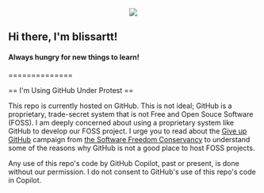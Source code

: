 
<div id="header" align="center">
  <img src="https://external-content.duckduckgo.com/iu/?u=https%3A%2F%2Fswebtoon-phinf.pstatic.net%2F20211018_4%2F1634551087128MPGeR_JPEG%2Fthumbnail.jpg&f=1&nofb=1&ipt=cc4314d4c320c6ac88696194ffa8741999c7502597ec3788d665b8d90849a692&ipo=images"/>
</div>



## Hi there, I'm blissartt!
#### Always hungry for new things to learn!
==============

== I'm Using GitHub Under Protest ==

This repo is currently hosted on GitHub.  This is not ideal; GitHub is a
proprietary, trade-secret system that is not Free and Open Souce Software
(FOSS).  I am deeply concerned about using a proprietary system like GitHub
to develop our FOSS project. I urge you to read about the
[Give up GitHub](https://GiveUpGitHub.org) campaign from
[the Software Freedom Conservancy](https://sfconservancy.org) to understand
some of the reasons why GitHub is not a good place to host FOSS projects.

Any use of this repo's code by GitHub Copilot, past or present, is done
without our permission.  I do not consent to GitHub's use of this repo's
code in Copilot.



<!--
**blissartt/blissartt** is a ✨ _special_ ✨ repository because its `README.md` (this file) appears on your GitHub profile.
-->
